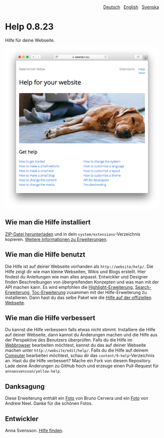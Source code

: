 <p align="right"><a href="README-de.md">Deutsch</a> &nbsp; <a href="README.md">English</a> &nbsp; <a href="README-sv.md">Svenska</a></p>

# Help 0.8.23

Hilfe für deine Webseite.

<p align="center"><img src="help-screenshot.png?raw=true" alt="Bildschirmfoto"></p>

## Wie man die Hilfe installiert

[ZIP-Datei herunterladen](https://github.com/annaesvensson/yellow-help/archive/main.zip) und in dein `system/extensions`-Verzeichnis kopieren. [Weitere Informationen zu Erweiterungen](https://github.com/annaesvensson/yellow-update/tree/main/README-de.md).

## Wie man die Hilfe benutzt

Die Hilfe ist auf deiner Webseite vorhanden als `http://website/help/`. Die Hilfe zeigt dir wie man kleine Webseiten, Wikis und Blogs erstellt. Hier findest du Anleitungen wie man alles anpasst. Entwickler und Designer finden Beschreibungen von übergreifenden Konzepten und was man mit der API machen kann. Es wird empfohlen die [Highlight-Erweiterung](https://github.com/annaesvensson/yellow-highlight/tree/main/README-de.md), [Search-Erweiterung](https://github.com/annaesvensson/yellow-search/tree/main/README-de.md), [Toc-Erweiterung](https://github.com/annaesvensson/yellow-toc/tree/main/README-de.md) zusammen mit der Hilfe-Erweiterung zu installieren. Dann hast du das selbe Paket wie die [Hilfe auf der offiziellen Webseite](https://datenstrom.se/de/yellow/help/).

## Wie man die Hilfe verbessert

Du kannst die Hilfe verbessern falls etwas nicht stimmt. Installiere die Hilfe auf deiner Webseite, dann kannst du Änderungen machen und die Hilfe aus der Perspektive des Benutzers überprüfen. Falls du die Hilfe im [Webbrowser](https://github.com/annaesvensson/yellow-edit/tree/main/README-de.md) bearbeiten möchtest, kannst du das auf deiner Webseite machen unter `http://website/edit/help/`. Falls du die Hilfe auf deinem [Computer](https://github.com/annaesvensson/yellow-core/tree/main/README-de.md) bearbeiten möchtest, schau dir das `content/9-help`-Verzeichnis an. Hast du die Hilfe verbessert? Mache ein Fork von diesem Repository. Lade deine Änderungen zu GitHub hoch und erzeuge einen Pull-Request für `annaesvensson/yellow-help`.

## Danksagung

Diese Erweiterung enthält ein [Foto](https://unsplash.com/photos/azsk_6IMT3I) von Bruno Cervera und ein [Foto](https://unsplash.com/photos/sZYUKEWsDLA) von Andrew Neel. Danke für die schönen Fotos.

## Entwickler

Anna Svensson. [Hilfe finden](https://datenstrom.se/de/yellow/help/).

